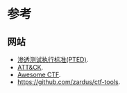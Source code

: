 # 参考

## 网站

- [渗透测试执行标准(PTED)](http://www.pentest-standard.org/index.php/Main_Page).
- [ATT&CK](https://attack.mitre.org/).
- [Awesome CTF](https://github.com/apsdehal/awesome-ctf).
- <https://github.com/zardus/ctf-tools>.
